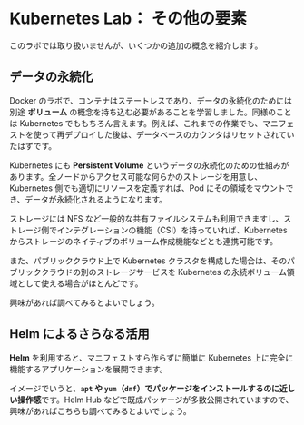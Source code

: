 # Kubernetes Lab： その他の要素

このラボでは取り扱いませんが、いくつかの追加の概念を紹介します。


## データの永続化

Docker のラボで、コンテナはステートレスであり、データの永続化のためには別途 **ボリューム** の概念を持ち込む必要があることを学習しました。同様のことは Kubernetes でももちろん言えます。例えば、これまでの作業でも、マニフェストを使って再デプロイした後は、データベースのカウンタはリセットされていたはずです。

Kubernetes にも **Persistent Volume** というデータの永続化のための仕組みがあります。全ノードからアクセス可能な何らかのストレージを用意し、Kubernetes 側でも適切にリソースを定義すれば、Pod にその領域をマウントでき、データが永続化されるようになります。

ストレージには NFS など一般的な共有ファイルシステムも利用できますし、ストレージ側でインテグレーションの機能（CSI）を持っていれば、Kubernetes からストレージのネイティブのボリューム作成機能などとも連携可能です。

また、パブリッククラウド上で Kubernetes クラスタを構成した場合は、そのパブリッククラウドの別のストレージサービスを Kubernetes の永続ボリューム領域として使える場合がほとんどです。

興味があれば調べてみるとよいでしょう。


## Helm によるさらなる活用

**Helm** を利用すると、マニフェストすら作らずに簡単に Kubernetes 上に完全に機能するアプリケーションを展開できます。

イメージでいうと、**`apt` や `yum`（`dnf`）でパッケージをインストールするのに近しい操作感**です。Helm Hub などで既成パッケージが多数公開されていますので、興味があればこちらも調べてみるとよいでしょう。
